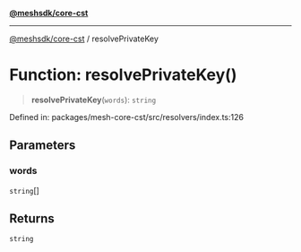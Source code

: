 [**@meshsdk/core-cst**](../README.md)

***

[@meshsdk/core-cst](../globals.md) / resolvePrivateKey

# Function: resolvePrivateKey()

> **resolvePrivateKey**(`words`): `string`

Defined in: packages/mesh-core-cst/src/resolvers/index.ts:126

## Parameters

### words

`string`[]

## Returns

`string`
